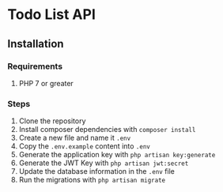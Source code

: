 # Todo List API

## Installation

### Requirements

1) PHP 7 or greater

### Steps

1) Clone the repository
2) Install composer dependencies with `composer install`
3) Create a new file and name it `.env`
4) Copy the `.env.example` content into `.env`
5) Generate the application key with `php artisan key:generate`
6) Generate the JWT Key with `php artisan jwt:secret`
7) Update the database information in the `.env` file
8) Run the migrations with `php artisan migrate`
